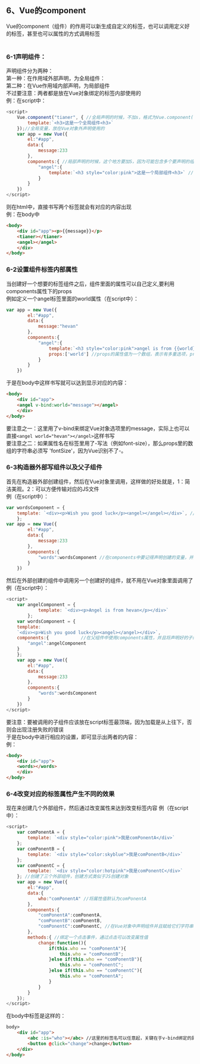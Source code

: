 ## 6、Vue的component
Vue的component（组件）的作用可以新生成自定义的标签，也可以调用定义好的标签，甚至也可以属性的方式调用标签<br>
<br>
### 6-1声明组件：
声明组件分为两种：<br>
第一种：在作用域外部声明，为全局组件：<br>
第二种：在Vue作用域内部声明，为局部组件<br>
不过要注意：两者都是放在Vue对象绑定的标签内部使用的<br>
例：在script中：
```javascript
<script>
	Vue.component("tianer", { //全局声明的时候，不加s，格式为Vue.component()，里面包含标签名字（字符串），还有一个对象；
		template:`<h3>这是一个全局组件<h3>`
	});//全局变量，放在Vue对象外声明使用的
	var app = new Vue({
		el:"#app",
		data:{
			message:233
		},
		components:{ //局部声明的时候，这个地方要加S，因为可能包含多个要声明的组件
			"angel":{
				template:`<h3 style="color:pink">这是一个局部组件<h3>` //格式为对象的格式，属性名+属性值，这是局部的变量，放在Vue对象内部声明使用的
			}
		}
	})
</script>
```
则在html中，直接书写两个标签就会有对应的内容出现<br>
例：在body中
```html
<body>
	<div id="app"><p>{{message}}</p>
	<tianer></tianer>
	<angel></angel>
	</div>
</body>
```
### 6-2设置组件标签内部属性
当创建好一个想要的标签组件之后，组件里面的属性可以自己定义,要利用components属性下的props<br>
例如定义一个angel标签里面的world属性（在script中）：
```javascript
var app = new Vue({
		el:"#app",
		data:{
			message:"hevan"
		},
		components:{
			"angel":{
				template:`<h3 style="color:pink">angel is from {{world}}</h3>` ,//可以使用插值的方式(例：{{world}})来插入到模板当中
				props:['world'] //props的属性值为一个数组，表示有多重选项，props的内容主要是设置自定义标签的属性，名字
			}
		}
	})
```
于是在body中这样书写就可以达到显示对应的内容：
```html
<body>
	<div id="app">
	<angel v-bind:world="message"></angel>
	</div>
</body>
```
要注意之一：这里用了v-bind来绑定Vue对象选项里的message，实际上也可以直接```<angel world="hevan"></angel>```这样书写<br>
要注意之二：如果属性名在标签里用了-写法（例如font-size），那么props里的数组的字符串必须写 'fontSize'，因为Vue识别不了-。<br>

### 6-3构造器外部写组件以及父子组件
首先在构造器外部创建组件，然后在Vue对象里调用，这样做的好处就是，1：简洁美观。2：可以方便传输对应的JS文件<br>
例（在script中）：
```javascript
var wordsComponent = {
	template: `<div><p>Wish you good luck</p><angel></angel></div>`, //普通的JS声明方式，不过可以使用template属性
	};
var app = new Vue({
		el:"#app",
		data:{
			message:233
		},
		components:{
			"words":wordsComponent //在components中要记得声明创建的变量，并且对应到字符串word上，实际上就是一个完整的word标签
		}
	})
```
然后在外部创建的组件中调用另一个创建好的组件，就不用在Vue对象里面调用了<br>
例（在script中）：
```javascript
<script>
	var angelComponent = {
			template: `<div><p>Angel is from hevan</p></div>`
		};
	var wordsComponent = {
	template: 
	`<div><p>Wish you good luck</p><angel></angel></div>`,
	components:{            //在父组件中使用components属性，并且将声明好的子组件变量绑定给字符串angel（标签）。
		"angel":angelComponent 
	}
	};
	var app = new Vue({
		el:"#app",
		data:{
			message:233
		},
		components:{
			"words":wordsComponent
		}
	})
</script>
```
要注意：要被调用的子组件应该放在script标签最顶端，因为加载是从上往下，否则会出现注册失败的错误<br>
于是在body中进行相应的设置，即可显示出两者的内容：<br>
例：
```html
<body>
	<div id="app">
	<words></words>	
	</div>
</body>
```
### 6-4改变对应的标签属性产生不同的效果
现在来创建几个外部组件，然后通过改变属性来达到改变标签内容
例（在script中）：
```javascript
<script>
	var comPonentA = {
		template: `<div style="color:pink">我是comPonentA</div>`
	};
	var comPonentB = {
		template: `<div style="color:skyblue">我是comPonentB</div>`
	};
	var comPonentC = {
		template: `<div style="color:hotpink">我是comPonentC</div>`
	}; //创建了三个外部组件，创建方式类似于JS创建对象
	var app = new Vue({
		el:"#app",
		data:{
			who:"comPonentA" //将属性值默认为comPonentA
		},
		components:{
			"comPonentA":comPonentA,
			"comPonentB":comPonentB,
			"comPonentC":comPonentC, //在Vue对象中声明组件并且赋给它们字符串
		},
		methods:{ //绑定一个点击事件，通过点击可以改变属性值
			change:function(){
				if(this.who == "comPonentA"){
					this.who = "comPonentB";
				}else if(this.who == "comPonentB"){
					this.who = "comPonentC";
				}else if(this.who == "comPonentC"){
					this.who = "comPonentA";
				}
			}
		}
	});
</script>
```
在body中标签是这样的：
```html
body>
	<div id="app">
		<abc :is="who"></abc> //这里的标签名可以任意起，关键在于v-bind绑定的属性is上，is为一个特殊的定值，使用is才不会出现注册错误
		<button @click="change">change</button>
	</div>
</body>
```